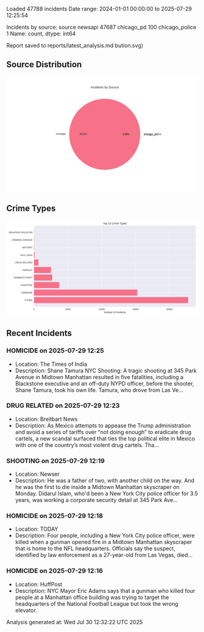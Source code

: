 
Loaded 47788 incidents
Date range: 2024-01-01 00:00:00 to 2025-07-29 12:25:54

Incidents by source:
source
newsapi           47687
chicago_pd          100
chicago_police        1
Name: count, dtype: int64

Report saved to reports/latest_analysis.md
bution.svg)

## Source Distribution
![Source Distribution](images/source_distribution.svg)

## Crime Types
![Crime Types](images/crime_types.svg)

## Recent Incidents

### HOMICIDE on 2025-07-29 12:25
- Location: The Times of India
- Description: Shane Tamura NYC Shooting: A tragic shooting at 345 Park Avenue in Midtown Manhattan resulted in five fatalities, including a Blackstone executive and an off-duty NYPD officer, before the shooter, Shane Tamura, took his own life. Tamura, who drove from Las Ve…


### DRUG RELATED on 2025-07-29 12:23
- Location: Breitbart News
- Description: As Mexico attempts to appease the Trump administration and avoid a series of tariffs over “not doing enough” to eradicate drug cartels, a new scandal surfaced that ties the top political elite in Mexico with one of the country’s most violent drug cartels. Tha…


### SHOOTING on 2025-07-29 12:19
- Location: Newser
- Description: He was a father of two, with another child on the way. And he was the first to die inside a Midtown Manhattan skyscraper on Monday. Didarul Islam, who'd been a New York City police officer for 3.5 years, was working a corporate security detail at 345 Park Ave…


### HOMICIDE on 2025-07-29 12:18
- Location: TODAY
- Description: Four people, including a New York City police officer, were killed when a gunman opened fire in a Midtown Manhattan skyscraper that is home to the NFL headquarters. Officials say the suspect, identified by law enforcement as a 27-year-old from Las Vegas, died…


### HOMICIDE on 2025-07-29 12:16
- Location: HuffPost
- Description: NYC Mayor Eric Adams says that a gunman who killed four people at a Manhattan office building was trying to target the headquarters of the National Football League but took the wrong elevator.

Analysis generated at: Wed Jul 30 12:32:22 UTC 2025
